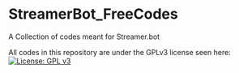 # StreamerBot_FreeCodes
A Collection of codes meant for Streamer.bot

All codes in this repository are under the GPLv3 license seen here: [![License: GPL v3](https://img.shields.io/badge/License-GPLv3-blue.svg)](https://www.gnu.org/licenses/gpl-3.0)

